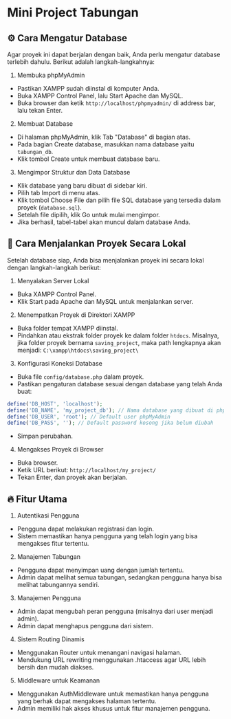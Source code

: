 # Mini Project Tabungan

## ⚙️ Cara Mengatur Database
Agar proyek ini dapat berjalan dengan baik, Anda perlu mengatur database terlebih dahulu. Berikut adalah langkah-langkahnya:
1. Membuka phpMyAdmin
- Pastikan XAMPP sudah diinstal di komputer Anda.
- Buka XAMPP Control Panel, lalu Start Apache dan MySQL.
- Buka browser dan ketik `http://localhost/phpmyadmin/` di address bar, lalu tekan Enter.
2. Membuat Database
- Di halaman phpMyAdmin, klik Tab "Database" di bagian atas.
- Pada bagian Create database, masukkan nama database yaitu `tabungan_db`.
- Klik tombol Create untuk membuat database baru.
3. Mengimpor Struktur dan Data Database
- Klik database yang baru dibuat di sidebar kiri.
- Pilih tab Import di menu atas.
- Klik tombol Choose File dan pilih file SQL database yang tersedia dalam proyek (`database.sql`).
- Setelah file dipilih, klik Go untuk mulai mengimpor.
- Jika berhasil, tabel-tabel akan muncul dalam database Anda.

## 🚀 Cara Menjalankan Proyek Secara Lokal
Setelah database siap, Anda bisa menjalankan proyek ini secara lokal dengan langkah-langkah berikut:
1. Menyalakan Server Lokal
- Buka XAMPP Control Panel.
- Klik Start pada Apache dan MySQL untuk menjalankan server.
2. Menempatkan Proyek di Direktori XAMPP
- Buka folder tempat XAMPP diinstal.
- Pindahkan atau ekstrak folder proyek ke dalam folder `htdocs`. Misalnya, jika folder proyek bernama `saving_project`, maka path lengkapnya akan menjadi:
```C:\xampp\htdocs\saving_project\```
3. Konfigurasi Koneksi Database
- Buka file `config/database.php` dalam proyek.
- Pastikan pengaturan database sesuai dengan database yang telah Anda buat:
```php
define('DB_HOST', 'localhost');
define('DB_NAME', 'my_project_db'); // Nama database yang dibuat di phpMyAdmin
define('DB_USER', 'root'); // Default user phpMyAdmin
define('DB_PASS', ''); // Default password kosong jika belum diubah
```
- Simpan perubahan.
4. Mengakses Proyek di Browser
- Buka browser.
- Ketik URL berikut:
```http://localhost/my_project/```
- Tekan Enter, dan proyek akan berjalan.

## 🔥 Fitur Utama
1. Autentikasi Pengguna
- Pengguna dapat melakukan registrasi dan login.
- Sistem memastikan hanya pengguna yang telah login yang bisa mengakses fitur tertentu.
2. Manajemen Tabungan
- Pengguna dapat menyimpan uang dengan jumlah tertentu.
- Admin dapat melihat semua tabungan, sedangkan pengguna hanya bisa melihat tabungannya sendiri.
3. Manajemen Pengguna
- Admin dapat mengubah peran pengguna (misalnya dari user menjadi admin).
- Admin dapat menghapus pengguna dari sistem.
4. Sistem Routing Dinamis
- Menggunakan Router untuk menangani navigasi halaman.
- Mendukung URL rewriting menggunakan .htaccess agar URL lebih bersih dan mudah diakses.
5. Middleware untuk Keamanan
- Menggunakan AuthMiddleware untuk memastikan hanya pengguna yang berhak dapat mengakses halaman tertentu.
- Admin memiliki hak akses khusus untuk fitur manajemen pengguna.

